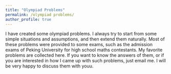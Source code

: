 ```yaml
---
title: "Olympiad Problems"
permalink: /olympiad problems/
author_profile: true
---
```


I have created some olympiad problems. I always try to start from some simple situations and assumptions, and then extend them naturally.  Most of these problems were provided to some exams, such as the admission exams of Peking University for high school maths contestants. My favorite problems are collected here. If you want to know the answers of them, or if you are interested in how I came up with such problems, just email me. I will be very happy to discuss them with youu.
